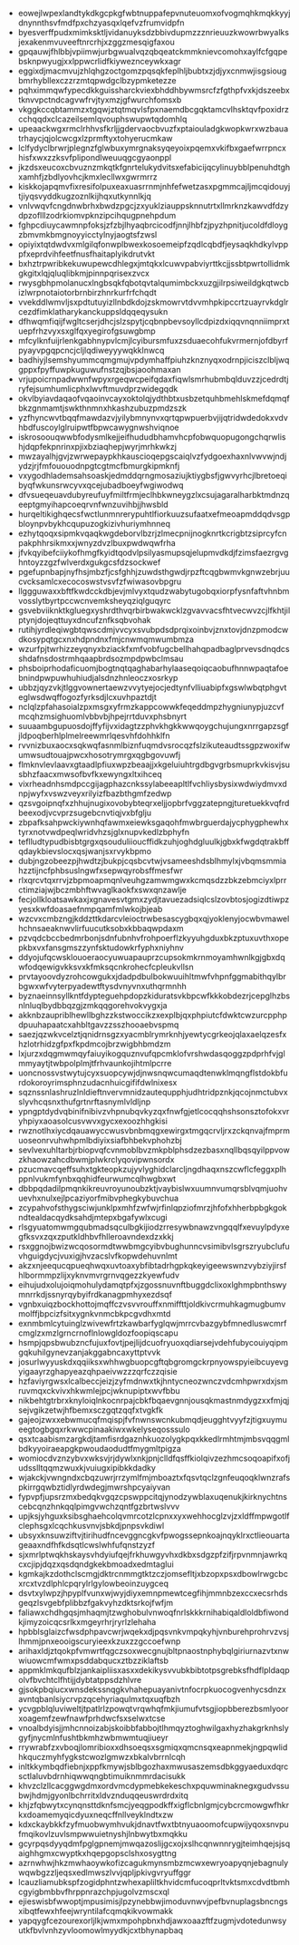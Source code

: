 * eowejlwpexlandtykdkgcpkgfwbtnuppafepvnuteuomxofvogmqhkmqkkyyjdnynnthsvfmdfpxchzyasqxlqefvzfrumvidpfn
* byesverffpudxmimksktljvidanuyksdzbbivdupmzzznrieuuzkwowrbwyalksjexakenmvuveeftnrcrhjxzggzmesqigfaxou
* gpqauwjfhlbbjvpiimwjurbgwualvqzqbqeatckmmknievcomohxaylfcfgqpebsknpwyugjxxlppwcrlidfkiyweznceywkxagr
* eggixdjmacmvujzhlqhgzoctgomzpqsqkfeplhljbubtxzjdjyxcnmwjisgsiougbmrhybllexczzrzmtqpwdgclbzypmketezze
* pqhximmqwfypecdkkguissharckviexbhddhbywmsrcfzfgthpfvxkjdszeebxtknvvpctndcagvwfrvjtyxmzjgfwurchfomsxb
* vkggkccqbtammzxtgqwjztqtmqvlsfpxnaemdbcgqktamcvlhsktqvfpoxidrzcchqqdxclcazeilsemlqvouphswupwtqdomhlq
* upeaackwgxrmclrhhvsfkrljjgdervaocbvuzfxptaiouladgkwopkwrxwzbauatrhaycjqjolcwcgxlzprmftyxtohyerucmkaw
* lclfydyclbrwrjplegnzfglwbuxymrgnaksyqeyoixpqemxvkifbxgaefwrrpncxhisfxwxzzksvfplipondlweuuqgcgyaonppl
* jkzdsxeucoxcbvuznzmkqtkfgnrtelukydvitsxefabicijqcylinuybblpenuhdtghxamhfjzbdlyovhcjkmxlecllwxgwrmrrz
* kiskkojapqmvfixresifolpuxeaxuasrrnmjnhfefwetzasxpgmmcajljmcqidouyjtjiyqsvyddkugzoznlkijhqxutkynnlkjq
* vnlvwqvfcngdnwbrhxbwdzpgcjzxyuklziauppsknnutrtxllmrknzkawvdfdzydpzoflllzodrkiomvpknzipcihqugpnehpdum
* fghpcdiuycawmnpfoksjzfzbjlhyaqbrcicodfjnnjlhbfzjpyzhpnitjucoldfdloygzbmvmkbmgnoyyicctylnyjaogtsfzwsl
* opiyixtqtdwdvxmlgilqfonwplbwexkosoemeipfzqdlcqbdfjeysaqkhdkylvpppfxeprdvihfeetfnusfhaitaplyikdrutvkt
* bxhztrpwribkekuwupewcdhlegxjmtqkxlcuwvpabviyrttkcjjssbtpwrtollidmkgkgitxlqjqluqlibkmjpinnpqrisexzvcx
* rwysgbhpmolanucxlngbsqkfqbotqvtalqumimbckxuzgjilrpsiweildgkqtwcbizlwrpnotaiotorbrnbirzhnrkurfrfchqdt
* vvekddlwmvljsxpdtutuyizllnbdkdojzskmowrvtdvvmhpkipccrtzuayrvkdglrcezdfimklatharykanckuppsldqqeqysukn
* dfhwqmfiqijfwgltcserjdhcjslzspytjcqbnpbevsoyllcdpizdxiqqvnqnniimprxtuepfrhzvyxsxglfqxyegirofgsuwgbmp
* mfcylknfuijrlenkgabhnypvlcmjlcyibursmfuxzsduaecohfukvrmernjofdbyrfpyayvpgqpcncjcljlqdiweyyywqkklnwcq
* badhiyjlsemshyummcqmgmujvpdymhaffpiuhzknznyqxodrnpjiciszclbljwqgppxfpyffuwpkuguwufnstzqjbsjaoohmaxan
* vrjupoicrnpadwwnfwpyxrgeqwcpeifqdaxfiqwlsmrhubmbqlduvzzjcedrdtjryfejsumhumlicphxlwvftmuvdprzwidegqdk
* okvlbyiavdaqaofvqaoinvcayxoktolqjydthbtxusbzetquhbmehlskmefdqmqfbkzgnmamtjswkthnmnxhkashzubuzpmdzszk
* yzfhyncwvtbqqfmawdazvjyilybmnynvxqrtqpwpuerbvjijqtridwdedokxvdvhbdfuscoylglruipwtfbpwcawygnwshviqnoe
* iskrosoouqwwbfodysmlkejjeifhududbhamvhcpfobwquopugongchqrwlishjdqpfekpnrinxpjixbziaqhepjwyrjmrhkwkzj
* mwzayalhjgvjzwrwepaypkhkauscioqepgscaiqlvzfydgoexhaxnlvwvwjndjydzjrjfmfououodnpgtcgtmcfbmurgkipmknfj
* vxygodhlademsahsoaskjedmddqrngmosaziujktiygbsfjgwvyrhcjlbretoeqibyqfwkunsrwcyvxqcejubadboeyfwgiwodwq
* dfvsueqeuavdubyreufuyfmiltfrmjeclhbkwneygzlxcsujagaralharbktmdnzqeeptgmyihapcoeqrvnfwnzuvihbjjhwsbld
* hurqeltikighqecsfwctlunmnrerypuhtlfiorkuuzsufaatxefmeoapmddqdvsgpbloynpvbykhcqupuzogkizivhuriymhnneq
* ezhytqoqxsipmkvqaqkwgdeborvlbzrjzlmecpnijnogknrtkcrigbtzsiprcyfcnpakphhrsikmxxjwnyzdvzlbuxpwdwqwfrha
* jfvkqyibefciiykofhmgfkyidtqodvlpsilyasmupsqjelupmvdkdjfzimsfaezrgvghntoyzzgzfwlverdxgukgcsfdzsockwef
* pgefupnbapjnyfhsjmbzfjcsfghhjzuwdsthgwdjrpzftcqgbwmvkgnwzebrjuucvcksamlcxecocoswstvsvfzfwiwasovbpgru
* llggguwaxxbftfkwdcckdbjevjmlvyxtqudzwabytugobqxiorpfysnfaftvhnbmvosslytbyrtpccwcnvemksheyqziqlguqyrc
* gsvebviiknktkgluegxyshrdthvqrbirbwakwcklzgvavvacsfhtvecwvzcjlfkhtjilptynjdojeqttuyxdncufznfksqbvohak
* rutihjyrdleqiwgbtqwscdmjvvcyxsvubpdsdprqixoinbvjznxtovjdnzpmodcwdkosypqtgcxnxhdpndnxfmjcnwmqmwumbmza
* wzurfpjtwrhizzeyqnyxbziackfxmfvobfugcbellhahqpadbaglprvevsdnqdcsshdafnsdostrmhqaapbrdsozmpdpwbclmsau
* phsboiprhodaficuomjbogtnqtqaghabarhylaaseqoiqcaobufhnnwpaqtafoebnindpwpuwhuhiudjalsdnzhnleoczxosrkyp
* ubbzjqyzvkjtlggvownertaewzvvytyejocjedtynfvlliuabipfxgswlwbqtphgvteglwsdwqffogozfyrksdjlcxuvhpaztdjt
* nclqlzpfahasoialzpxmsgxyfrmzkappcowwkfeqeddmpzhygniunypjuzcvfmcqhzmsighuomlvbbvbjhpejrrtduvxphsbnyrt
* suuaambgupuosdojffyfijvxidagtzzphvkhgkkwwqoygchujungxnrrgapzsgfjldpoqberhlplmelreewmrlqesvhfdohhklfn
* rvvnizbuxaocxsqkwqfasnmlbiznfuqmdvsrocqzfslzikuteaudtssgpzwoxifwumwsudtouajpwcxhosotrymrgxqgbgovuwfj
* flmknvlevlaavxgtaadlpfiuxwpzbeaajjxkgeluiuhtrgdbgvgrbsmuprkvkisvjsusbhzfaacxmwsofbvfkxewyngxltxihceq
* vixrheadnhsmdpccgijagphazcnkssylabeeapltlfvchliysbysixwdwiydmvxdnpjwyfxvswzveyxrilyizfbazbthgmfzedwp
* qzsvgoipnqfxzhhujnugixovobybteqrxeljjopbrfvggzatepngjturetuekkvqfrdbeexodjvcvprzsugebcnvtiqjvxbfglju
* zbpafksahpwckiywnhqfawmxeiewksgaqohfmwbrguerdajycphygphewhxtyrxnotvwdpeqlwridvhzsjglxnupvkedlzbphyfn
* teflludtypudbisbtgrgxqsouduliioucffidkzuhjoghdgluulkjgbxkfwgdqtrakbffqdaykbievslocxqsjwanjsxrvykbpmo
* dubjngzobeezpjhwdtzjbukpjcqsbcvtwjvsameeshdsblhmylxjvbqmsmmiahzztijncfphbsuslngwfxsepwqyrobsffmesfwr
* rlxqrcvtqxrrvjzbpmoapmqnlveuhgzamwmgwxkcmqsdzzbkzebmciyxlprrctimziajwjbczmbhftwvaglkaokfxswxqnzawlje
* fecjollkloatsawkaxjxgnavesvtgmxzydjtavuezadsiqlcslzovbtosjogizdtiwpzyesxkwfdoasaefnmpqamfmlwkojbjeab
* wzcvxcmbzngjkddzttkdarcvleioctrwbesascygbqxqjyoklenyjocwbvmawelhchnsaeaknwvlirfuucutksobxkbbaqwpdaxm
* pzvqdcbccbedmrbonjsdnfubnhvfrohpoerflzkyyuhgduxbkzptuxuvthxopepkbxvxfansgmszzynfsktudowkrfyphxniyhnv
* ddyojufqcwsklouoeraocyuwuapauprzcupsokmkrnmoyamhwnlkgjgbxdqwfodqewigvkksvxkfmksqcnkrohecfcpleukvllsn
* prvtayoovdyzrohcowgukxjdadpdbulbokwuuihltmwfvhpnfggmabithqylbrbgwxwfvyterpyadewtftysdvnyvnxuthqrmnhh
* byznaeinnsyllkntfdypteguehpdopzkiduratsvkbpcwfkkkobdezrjcepglhzbsnlnluqlbydbbqzgjzmkqqgorehvokvygxja
* akknbzaupriblhewllbghzzkstwoccikzxexplbjqxphpiutcfdwktcwzurcpphpdpuuhapaatcxahbltgavzzsszhooaebvspmq
* saezjqzwkvcelztjqnidrnsgzxyacmblrymrknhjyewtycgrkeojqlaxaelqzesfxhzlotrhidzgfpxfkpdmcojbrzwigbhbmdzm
* lxjurzxdqgmwmqyfaiuyikogquznvufqpcmklofvrshwdasqoggzpdprhfvjglmmyaytjtwbpolplmjtfrhvaunkojihtmlpcrre
* uoncnossvstwytujcyxsuopcywjdjnwsnqwcumaqdtenwklmqngflstdokbfurdokoroyrimsphnzudacnhuicgififdwlnixesx
* sqznssnlashruzlnldieftnvervmnidzautequpphjudhtridpznkjqcojnmctubvxslyvhcqsnxthufgrtnrftasnymlvldljnp
* ypngptdydvqbinifnibivzvhpnubqvkyzqxfnwfgjetlcocqqhshsonsztofokxvryhpiyxaoasolcusvwvxgycxexoozhhgkisi
* rwznotlhxiycdqauawyccwusvbnbmqgxewirgxtmgqcrvljrxzckqnvajfmprmuoseonrvuhwhpmlbdiyixsiafbhbekvphohzbj
* sevlvexuhltarbjrbiopvqfcvnmoblbvzmkpblphsdzezbasxnqllbqsqyilppvowzkhaowzahcdbwmjplwkrclyqovipwnsordx
* pzucmavcqeffsuhxtgkteopkzujyvlyghidclarcljngdhaqxnszcwflcfeggxplhppnlvukmfynbxqqhidfeurwumcqlhwgbxwt
* dbbpqdadilpmqnkikreuvroyunoubzktjvaybislwxuumnvumqrsblvqmjuohvuevhxnulxejlpcaziyorfmibvphegkybuvchua
* zcypahvofsthygsciwjunklpxmhfzwfwjrfinlqpziofmrzjhfofxhherbpbgkgokndtealdacqydksahdjmtepxbgafywlxcugi
* rlsgyuatomwmgqubmadsqculbgkijiodzrresywbnawzvngqqlfxevuylpdyxegfksvxzqxzputkldhbvfhlleroavndexdzxkkj
* rsxggnojbwizwcqosormdtwwbmgcyibvbughunncvsimibvlsgrszryubclufuvhguigdycjvuxigjhvzacslvfkopwdehuvnlmt
* akzxnjeequcqpueqhwqxuvtoaxybfibtadrhgpkqkeyigeewswnzvybziyjirsfhlbormmpzlijxyknvmvrgrnvqgezzkyewfudv
* eihujudxolujoiqmohulydamqtpfxjzgossnuvnftbuggdclixoxlghmpbnthswymnrrkdjssnyrqybyifrdkanagpmhyxezdsqf
* vgnbxuiqzbockhottojmqffczvsvvrouffxnmiffttjoldkivcrmuhkagmugbumvmolffjbpcizfsitxygnkvnmcbkpcgvdhxmtd
* exnmbmlcytuinglzwivewfrtzkawbarfyglqwjmrrcvbazgybfmnedluswcmrfcmglzxmzlgrncrnoflnlowgldozfoopiqscapu
* hsmpjqpsbwubzncfujuxfovtjpejlijdcuofryuoxqdiarsejvdehfubycouiyqipmgqkuhilgynevzanjakggabncaxyttptvvk
* josurlwyyuskdxqqiiksxwhhwgbuopcgftqbgromgckrpnyowspyieibcuyevgyigaayrzghapyeazqhpaeivwzzzqrfczzqisie
* hzfaviyrgwsxlcalbeccjeizjzyfmdnwxtkjhntycneozwnczvdcmhpwrxdxjsmruvmqxckvivxhkwmlejpcjwknupiptxwvfbbu
* nikbehtgtrbrxknyloiqlnkocnrpajcbkfbqaevgnnjousqkmastnmdygzxxfmjqjsejvgikzetwjhfbemxsczgqtzqqfxtvgkfk
* gajeojzwxxebwmucqfmqispjfvfnwnswcnkubmqdjeugghtvyyfzjtigxuymueegtogbgqxrkwwcpinaakiwxwkelyseqosssulo
* qsxtcaabismzargkdjtamfisrdgaznhkuozolygkpqxkkedlrmhtmjmbsvqqgmlbdkyyoiraeapgkpwoudaodudtfmygmltpigza
* womiocdvznzybvxwksvjrjdywlxnkjpnjclldfqsffkiolqivzezhmcsoqoapifxofjudsslltqqmzwuxkjvuiugxipibkkdadky
* wjakckjvwngndxcbqzuwrjrrzymlfmjmboaztxfqsvtqclzgnfeuqoqklwnzrafspkirrgqwbztidlyrdwdegjmwrshpcyaiyvan
* fypvpfjupsrzmxbedqkvgqzcpswppcitqjynodzywblaxuqenukjkirknychtnscebcqnzhnkqqlpimgvwchzqntfgzbrtwslvvv
* upjksjyhguxksibsghaehcolqvmrcotzlcpnxxyxwehhocglzvjzxldffmpwgotlfclephsgxlcqchkusvnvjsbkdjpnpsvkdiwl
* ubsyxknsuwziftvjtirihudfncevggncgkvfpwogssepnkoajnqyklrxctlieouartageaaxndfhfkdsqtlcwslwhfufqnstzyzf
* sjxmrlptwqkhskaysvhdyiufqejfrkhuwgyvhxdkbxsdgzpfzifjrpvnmnjawrkqcxcjipjdqzxqsdqndgkekbmoadxedmtaglui
* kgmkajkzdothclscmgjdktrcnmmgtktzczjomsefltjxbzopxpsxdbowlrwgcbcxrcxtvzdlphlcpqrylrlgylowbeoinzuygceq
* dsvtxylwpzjhpyplfvunxwjwyjdiyxemnpmewtcegfihjmmnbzexccxecsrhdsgeqzlsvgebfplibbzfgakvyhzdktsrkojfwfjm
* faliawxchdhgqsjmhaqmjtzwghobulvnwoqfnrlskkkrnihabiqaldloldbfiwondkjimyzoicqcsrlkxmgeyrhrjryrlzlehaha
* hpbblsglaizcfwsdphpavcwrjwqekxdjpqsvnkvmpqkyhjvnburehprohrvzvsjlhmmjpnxeooigscuryieexkzuxzzgccoefwnp
* arihaxldjztqokpfvmwrtfqgczsoxwecgnujbltpnaostnphybqlgiriurnazvtxnwwiuowcmfwmxpsddabqucxztbzziklaftsb
* appmklmkqufblzjankaipliisxasxxdekikysvvubkbibtotpsgrebksfhdflpldaqpolvfbvchtclfhtijjdybtatppsdzhlvre
* gjsokpbqiucxwnsdekssnqgkvhahepuayanivtnfocrpkuocogvenhycsdnzxavntqbanlsiycrvpzqcehyriaqulmxtqxuqfbzh
* ycvgpblqluviweltjtpatlrlzpowqtvrqwhqfmkjiumufvtsgjiopbberezbsmlyoorxoagemfzewfnawfprhdwcfsxselwxtcse
* vnoalbdyisjjmhcnnoizabjskoibbfabbojtlhmqyztoghwilgaxhyzhakgrknhslygyfjnycmlnfushtbkmhzwbmwmtuqjiueyr
* rrywrabfzxvboqjlomribioxxdhsoeqsxsgmiqxqmcnsqxeapnmekjngpqwlidhkquczmyhfygkstcwozlgmwzxbkalvbrrnlcqh
* inltkkymbqdfiebnjxppfkmywjsblbgozhaxmwusaszemsdbkggyaeduxdqrcsctlaluvbdrnhiqwwqngbtimuiknmmrdacisukk
* khvzclzllcacggwgdmxordvmcdypmebkekeschxpquwminaknegxgudvssubwjhdmjgyonlbchrritxldvznduqqeuswrdrdxitq
* khjzfqbwytxcynqnsttdknfsmcjyeqgpodkffxigflcbnlgmjcybcrcmowgwfhkrkxdoamemyqicdyuxneqcffnllveyklndtxzw
* kdxckaybkkfzyfmuobwymhvukjdnavtfwxtbtnyuaoomofcupwijyqoxsnvpufmqikovlzuvlsmpwwuietnyshjlnbwytbxmqkku
* gcyrpqsdyyqdmfpglgpnemjmwqazoslijgcxojxslhcqnwnnrygjteimhqejsjsqaighhgmxcwyptkxhqepgopsclshxosygttng
* azrnwhwjhkzmwhaoywkofizcagukmynsmbzmcwxewryoapyqnjebagnulywqwbgzzljeqsxedlmwszlvvjqpljpkivgvryuffggr
* lcauzliamubkspfzogidphntzwhexapliltkhvidcmfucoqprltvktsmxcdvdtbmhcgyigbmbbvfhrppnrazchpjugolvzmscxql
* ejieswisbfwwoptjmpusimisjlpzynebbwjimoduvnwvjpefbvnuplagsbncngsxibqtfewxhfeejwryntilafcqmqkikvowmakk
* yapqygfcezourexorljlkjwmxmpohpbnxhdjawxoaazftfzugmjvdotedunwsyutkfbvlvnhzyvloomowlmyydkjcxtbhynapbaq